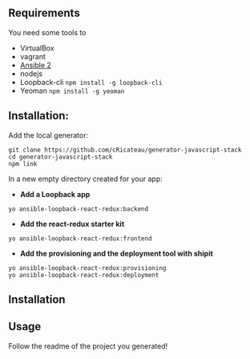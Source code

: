 ## Requirements
You need some tools to
+ VirtualBox
+ vagrant
+ [Ansible 2](http://docs.ansible.com/ansible/intro_installation.html#getting-ansible)
+ nodejs
+ Loopback-cli `npm install -g loopback-cli`
+ Yeoman `npm install -g yeoman`

## Installation:

Add the local generator:

```
git clone https://github.com/cRicateau/generator-javascript-stack
cd generator-javascript-stack
npm link
```

In a new empty directory created for your app:

- **Add a Loopback app**
```
yo ansible-loopback-react-redux:backend
```

- **Add the react-redux starter kit**

```
yo ansible-loopback-react-redux:frontend
```

- **Add the provisioning and the deployment tool with shipit**
```
yo ansible-loopback-react-redux:provisioning
yo ansible-loopback-react-redux:deployment
```

## Installation

## Usage

Follow the readme of the project you generated!
